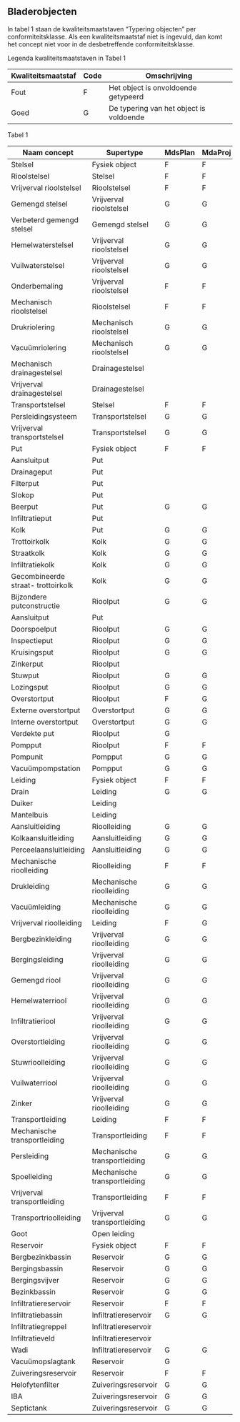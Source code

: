 ## Bladerobjecten ##
In tabel 1 staan de kwaliteitsmaatstaven “Typering objecten” per conformiteitsklasse. Als een kwaliteitsmaatstaf niet is ingevuld, dan komt het concept niet voor in de desbetreffende conformiteitsklasse.

Legenda kwaliteitsmaatstaven in Tabel 1

Kwaliteitsmaatstaf     | Code    | Omschrijving
-----------------------|---------|-------------
Fout                   | F       | Het object is onvoldoende getypeerd
Goed                   | G       | De typering van het object is voldoende

Tabel 1

Naam concept                       | Supertype                    | MdsPlan | MdaProj
-----------------------------------|------------------------------|---------|-----------
Stelsel                            | Fysiek object                | F  | F
Rioolstelsel                       | Stelsel                      | F  | F
Vrijverval rioolstelsel            | Rioolstelsel                 | F  | F
Gemengd stelsel                    | Vrijverval rioolstelsel      | G  | G
Verbeterd gemengd stelsel          | Gemengd stelsel              | G  | G
Hemelwaterstelsel                  | Vrijverval rioolstelsel      | G  | G
Vuilwaterstelsel                   | Vrijverval rioolstelsel      | G  | G
Onderbemaling                      | Vrijverval rioolstelsel      | F  | F
Mechanisch rioolstelsel            | Rioolstelsel                 | F  | F
Drukriolering                      | Mechanisch rioolstelsel      | G  | G
Vacuümriolering                    | Mechanisch rioolstelsel      | G  | G
Mechanisch drainagestelsel         | Drainagestelsel | |
Vrijverval drainagestelsel         | Drainagestelsel | |
Transportstelsel                   | Stelsel                      | F  | F
Persleidingsysteem                 | Transportstelsel             | G  | G
Vrijverval transportstelsel        | Transportstelsel             | G  | G
Put                                | Fysiek object                | F  | F
Aansluitput                        | Put 
Drainageput                        | Put 
Filterput                          | Put | |
Slokop                             | Put | |
Beerput                            | Put                          | G  | G
Infiltratieput                     | Put | |
Kolk                               | Put                          | G  | G
Trottoirkolk                       | Kolk                         | G  | G
Straatkolk                         | Kolk                         | G  | G
Infiltratiekolk                    | Kolk                         | G  | G
Gecombineerde straat- trottoirkolk | Kolk                         | G  | G
Bijzondere putconstructie          | Rioolput                     | G  | G
Aansluitput                        | Put | |
Doorspoelput                       | Rioolput                     | G  | G
Inspectieput                       | Rioolput                     | G  | G
Kruisingsput                       | Rioolput                     | G  | G
Zinkerput                          | Rioolput | |
Stuwput                            | Rioolput                     | G  | G
Lozingsput                         | Rioolput                     | G  | G
Overstortput                       | Rioolput                     | F  | G
Externe overstortput               | Overstortput                 | G  | G
Interne overstortput               | Overstortput                 | G  | G
Verdekte put                       | Rioolput                     | G  |
Pompput                            | Rioolput                     | F  | F
Pompunit                           | Pompput                      | G  | G
Vacuümpompstation                  | Pompput                      | G  | G
Leiding                            | Fysiek object                | F  | F
Drain                              | Leiding                      | G  | G
Duiker                             | Leiding | |
Mantelbuis                         | Leiding | |
Aansluitleiding                    | Rioolleiding                 | G  | G
Kolkaansluitleiding                | Aansluitleiding              | G  | G
Perceelaansluitleiding             | Aansluitleiding              | G  | G
Mechanische rioolleiding           | Rioolleiding                 | F  | F
Drukleiding                        | Mechanische rioolleiding     | G  | G
Vacuümleiding                      | Mechanische rioolleiding     | G  | G
Vrijverval rioolleiding            | Leiding                      | F  | G
Bergbezinkleiding                  | Vrijverval rioolleiding      | G  | G
Bergingsleiding                    | Vrijverval rioolleiding      | G  | G
Gemengd riool                      | Vrijverval rioolleiding      | G  | G
Hemelwaterriool                    | Vrijverval rioolleiding      | G  | G
Infiltratieriool                   | Vrijverval rioolleiding      | G  | G
Overstortleiding                   | Vrijverval rioolleiding      | G  | G
Stuwrioolleiding                   | Vrijverval rioolleiding      | G  | G
Vuilwaterriool                     | Vrijverval rioolleiding      | G  | G
Zinker                             | Vrijverval rioolleiding      | G  | G
Transportleiding                   | Leiding                      | F  | F
Mechanische transportleiding       | Transportleiding             | F  | F
Persleiding                        | Mechanische transportleiding | G  | G
Spoelleiding                       | Mechanische transportleiding | G  | G
Vrijverval transportleiding        | Transportleiding             | F  | F
Transportrioolleiding              | Vrijverval transportleiding  | G  | G
Goot                               | Open leiding | |
Reservoir                          | Fysiek object                | F  | F
Bergbezinkbassin                   | Reservoir                    | G  | G
Bergingsbassin                     | Reservoir                    | G  | G
Bergingsvijver                     | Reservoir                    | G  | G
Bezinkbassin                       | Reservoir                    | G  | G
Infiltratiereservoir               | Reservoir                    | F  | F
Infiltratiebassin                  | Infiltratiereservoir         | G  | G
Infiltratiegreppel                 | Infiltratiereservoir | |
Infiltratieveld                    | Infiltratiereservoir | |
Wadi                               | Infiltratiereservoir         | G  | G
Vacuümopslagtank                   | Reservoir                    | G |
Zuiveringsreservoir                | Reservoir                    | F  | F
Helofytenfilter                    | Zuiveringsreservoir          | G  | G
IBA                                | Zuiveringsreservoir          | G  | G
Septictank                         | Zuiveringsreservoir          | G  | G
